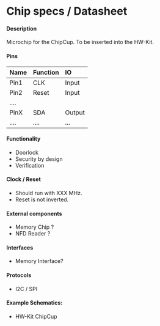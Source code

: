 # Chip specs / Datasheet

#### Description

Microchip for the ChipCup. To be inserted into the HW-Kit.


#### Pins
| Name | Function | IO |
|:---- | :---- | :---- |
| Pin1 | CLK   | Input |
| Pin2 | Reset | Input |
| .... |       |       |
| PinX | SDA   | Output  |
| .... | ....  | ... |

#### Functionality

* Doorlock
* Security by design
* Verification 

#### Clock / Reset

* Should run with XXX MHz. 
* Reset is not inverted.

#### External components

* Memory Chip ?
* NFD Reader ?

#### Interfaces

* Memory Interface?

#### Protocols

* I2C / SPI

#### Example Schematics:

* HW-Kit ChipCup